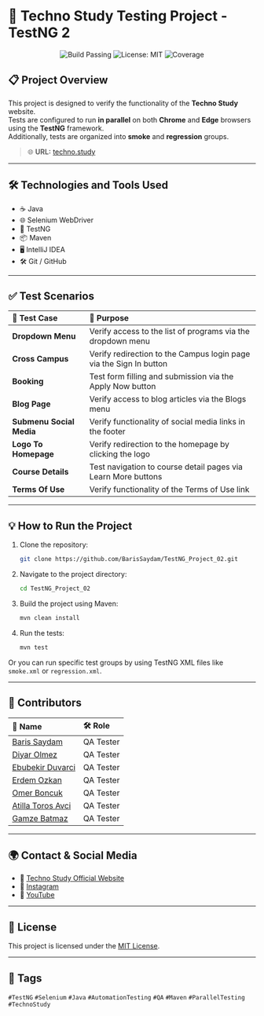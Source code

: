 # 🚀 Techno Study Testing Project - TestNG 2


<p align="center">
  <img src="https://img.shields.io/badge/build-passing-brightgreen" alt="Build Passing"/>
  <img src="https://img.shields.io/badge/license-MIT-blue" alt="License: MIT"/>
  <img src="https://img.shields.io/badge/coverage-100%25-brightgreen" alt="Coverage"/>
</p>

## 📋 Project Overview
This project is designed to verify the functionality of the **Techno Study** website.  
Tests are configured to run **in parallel** on both **Chrome** and **Edge** browsers using the **TestNG** framework.  
Additionally, tests are organized into **smoke** and **regression** groups.

> 🌐 **URL:** [techno.study](https://techno.study/)

---

## 🛠️ Technologies and Tools Used
- ☕ Java
- 🌐 Selenium WebDriver
- 🧪 TestNG
- 📦 Maven
- 🖥️ IntelliJ IDEA
- 🛠️ Git / GitHub

---

## ✅ Test Scenarios

| 🧪 Test Case | 🎯 Purpose |
|:------------|:-----------|
| **Dropdown Menu** | Verify access to the list of programs via the dropdown menu |
| **Cross Campus** | Verify redirection to the Campus login page via the Sign In button |
| **Booking** | Test form filling and submission via the Apply Now button |
| **Blog Page** | Verify access to blog articles via the Blogs menu |
| **Submenu Social Media** | Verify functionality of social media links in the footer |
| **Logo To Homepage** | Verify redirection to the homepage by clicking the logo |
| **Course Details** | Test navigation to course detail pages via Learn More buttons |
| **Terms Of Use** | Verify functionality of the Terms of Use link |

---

## 💡 How to Run the Project

1. Clone the repository:
    ```bash
    git clone https://github.com/BarisSaydam/TestNG_Project_02.git
    ```
2. Navigate to the project directory:
    ```bash
    cd TestNG_Project_02
    ```
3. Build the project using Maven:
    ```bash
    mvn clean install
    ```
4. Run the tests:
    ```bash
    mvn test
    ```

Or you can run specific test groups by using TestNG XML files like `smoke.xml` or `regression.xml`.

---

## 👥 Contributors

| 👤 Name | 🛠️ Role |
|:--------|:--------|
| [Baris Saydam](https://github.com/BarisSaydam) | QA Tester |
| [Diyar Olmez](https://github.com/diyarolmezz) | QA Tester |
| [Ebubekir Duvarci](https://github.com/Ebubekir2025) | QA Tester |
| [Erdem Ozkan](https://github.com/ErdemOzkann) | QA Tester |
| [Omer Boncuk](https://github.com/palanque92) | QA Tester |
| [Atilla Toros Avci](https://github.com/AtillaTorosAvci) | QA Tester |
| [Gamze Batmaz](https://github.com/GAMZE3845) | QA Tester |

---

## 🌍 Contact & Social Media

- 💎 [Techno Study Official Website](https://techno.study/)
- 💎 [Instagram](https://www.instagram.com/technostudy.tr/)
- 💎 [YouTube](https://www.youtube.com/@TechnoStudyTR)

---

## 📜 License

This project is licensed under the [MIT License](https://opensource.org/licenses/MIT).

---

## 📌 Tags

`#TestNG` `#Selenium` `#Java` `#AutomationTesting` `#QA` `#Maven` `#ParallelTesting` `#TechnoStudy`
